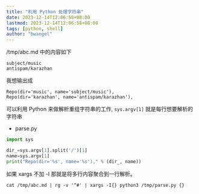 ```yaml
---
title: "利用 Python 处理字符串"
date: 2023-12-14T12:06:58+08:00
lastmod: 2023-12-14T12:06:58+08:00
tags: [python, shell]
author: "bwangel"
---
```


/tmp/abc.md 中的内容如下

```
subject/music
antispam/karazhan
```

我想输出成

```
Repo(dir='music', name='subject/music'),
Repo(dir='karazhan', name='antispam/karazhan'),
```

可以利用 Python 来做解析重组字符串的工作, `sys.argv[1]` 就是每行想要解析的字符串

- parse.py

```py
import sys

dir_=sys.argv[1].split('/')[1]
name=sys.argv[1]
print("Repo(dir='%s', name='%s')," % (dir_, name))
```

如果 xargs 不加 -I 那就是将多行内容聚合到一行解析。

```
cat /tmp/abc.md | rg -v '^#' | xargs -I{} python3 /tmp/parse.py {}
```

